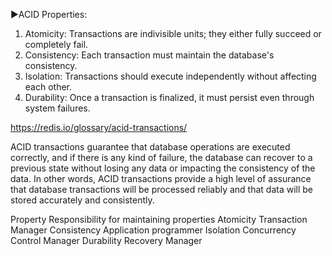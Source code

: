 
►ACID Properties:

1. Atomicity: Transactions are indivisible units; they either fully succeed or completely fail.
2. Consistency: Each transaction must maintain the database's consistency.
3. Isolation: Transactions should execute independently without affecting each other.
4. Durability: Once a transaction is finalized, it must persist even through system failures.


https://redis.io/glossary/acid-transactions/

 ACID transactions guarantee that database operations are executed correctly, and if there is any kind of failure, the database can recover to a previous state without losing any data or impacting the consistency of the data. In other words, ACID transactions provide a high level of assurance that database transactions will be processed reliably and that data will be stored accurately and consistently.

 Property	Responsibility for maintaining properties
Atomicity	Transaction Manager
Consistency	Application programmer
Isolation	Concurrency Control Manager
Durability	Recovery Manager

